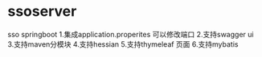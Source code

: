 # ssoserver
sso springboot
1.集成application.properites 可以修改端口
2.支持swagger ui
3.支持maven分模块
4.支持hessian
5.支持thymeleaf 页面
6.支持mybatis

